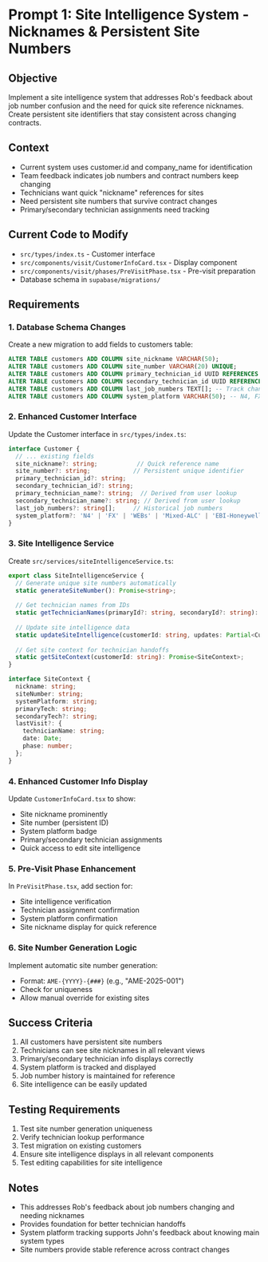 # Prompt 1: Site Intelligence System - Nicknames & Persistent Site Numbers

## Objective
Implement a site intelligence system that addresses Rob's feedback about job number confusion and the need for quick site reference nicknames. Create persistent site identifiers that stay consistent across changing contracts.

## Context
- Current system uses customer.id and company_name for identification
- Team feedback indicates job numbers and contract numbers keep changing
- Technicians want quick "nickname" references for sites
- Need persistent site numbers that survive contract changes
- Primary/secondary technician assignments need tracking

## Current Code to Modify
- `src/types/index.ts` - Customer interface
- `src/components/visit/CustomerInfoCard.tsx` - Display component
- `src/components/visit/phases/PreVisitPhase.tsx` - Pre-visit preparation
- Database schema in `supabase/migrations/`

## Requirements

### 1. Database Schema Changes
Create a new migration to add fields to customers table:
```sql
ALTER TABLE customers ADD COLUMN site_nickname VARCHAR(50);
ALTER TABLE customers ADD COLUMN site_number VARCHAR(20) UNIQUE;
ALTER TABLE customers ADD COLUMN primary_technician_id UUID REFERENCES auth.users(id);
ALTER TABLE customers ADD COLUMN secondary_technician_id UUID REFERENCES auth.users(id);
ALTER TABLE customers ADD COLUMN last_job_numbers TEXT[]; -- Track changing job numbers
ALTER TABLE customers ADD COLUMN system_platform VARCHAR(50); -- N4, FX, WEBs, etc.
```

### 2. Enhanced Customer Interface
Update the Customer interface in `src/types/index.ts`:
```typescript
interface Customer {
  // ... existing fields
  site_nickname?: string;           // Quick reference name
  site_number?: string;            // Persistent unique identifier
  primary_technician_id?: string;
  secondary_technician_id?: string;
  primary_technician_name?: string;  // Derived from user lookup
  secondary_technician_name?: string; // Derived from user lookup
  last_job_numbers?: string[];     // Historical job numbers
  system_platform?: 'N4' | 'FX' | 'WEBs' | 'Mixed-ALC' | 'EBI-Honeywell' | 'Other';
}
```

### 3. Site Intelligence Service
Create `src/services/siteIntelligenceService.ts`:
```typescript
export class SiteIntelligenceService {
  // Generate unique site numbers automatically
  static generateSiteNumber(): Promise<string>;
  
  // Get technician names from IDs
  static getTechnicianNames(primaryId?: string, secondaryId?: string): Promise<{primary?: string, secondary?: string}>;
  
  // Update site intelligence data
  static updateSiteIntelligence(customerId: string, updates: Partial<Customer>): Promise<void>;
  
  // Get site context for technician handoffs
  static getSiteContext(customerId: string): Promise<SiteContext>;
}

interface SiteContext {
  nickname: string;
  siteNumber: string;
  systemPlatform: string;
  primaryTech: string;
  secondaryTech?: string;
  lastVisit?: {
    technicianName: string;
    date: Date;
    phase: number;
  };
}
```

### 4. Enhanced Customer Info Display
Update `CustomerInfoCard.tsx` to show:
- Site nickname prominently
- Site number (persistent ID)
- System platform badge
- Primary/secondary technician assignments
- Quick access to edit site intelligence

### 5. Pre-Visit Phase Enhancement
In `PreVisitPhase.tsx`, add section for:
- Site intelligence verification
- Technician assignment confirmation
- System platform confirmation
- Site nickname display for quick reference

### 6. Site Number Generation Logic
Implement automatic site number generation:
- Format: `AME-{YYYY}-{###}` (e.g., "AME-2025-001")
- Check for uniqueness
- Allow manual override for existing sites

## Success Criteria
1. All customers have persistent site numbers
2. Technicians can see site nicknames in all relevant views
3. Primary/secondary technician info displays correctly
4. System platform is tracked and displayed
5. Job number history is maintained for reference
6. Site intelligence can be easily updated

## Testing Requirements
1. Test site number generation uniqueness
2. Verify technician lookup performance
3. Test migration on existing customers
4. Ensure site intelligence displays in all relevant components
5. Test editing capabilities for site intelligence

## Notes
- This addresses Rob's feedback about job numbers changing and needing nicknames
- Provides foundation for better technician handoffs
- System platform tracking supports John's feedback about knowing main system types
- Site numbers provide stable reference across contract changes